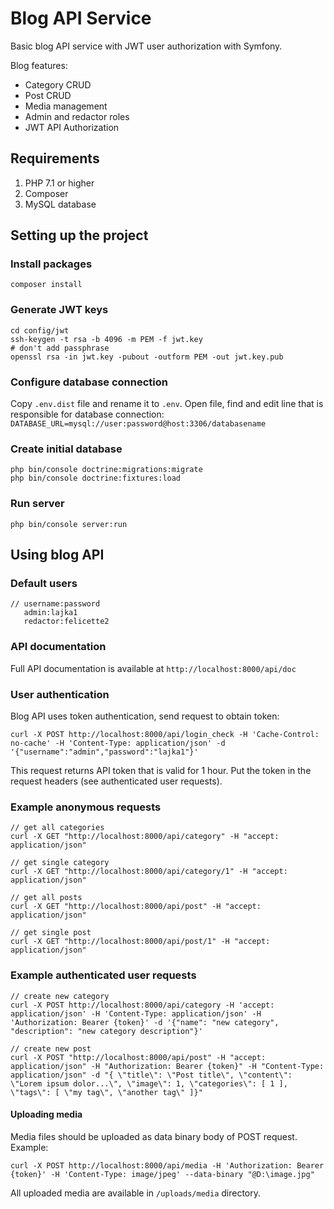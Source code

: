# Blog API Service
Basic blog API service with JWT user authorization with Symfony.

Blog features:
* Category CRUD
* Post CRUD
* Media management
* Admin and redactor roles
* JWT API Authorization

## Requirements ##
1. PHP 7.1 or higher
2. Composer
3. MySQL database

## Setting up the project ##

### Install packages ##
`composer install`

### Generate JWT keys ###
````
cd config/jwt
ssh-keygen -t rsa -b 4096 -m PEM -f jwt.key
# don't add passphrase
openssl rsa -in jwt.key -pubout -outform PEM -out jwt.key.pub
````

### Configure database connection ###
Copy `.env.dist` file and rename it to `.env`. Open file, find and edit line that is responsible for database connection:  
`DATABASE_URL=mysql://user:password@host:3306/databasename`

### Create initial database ###
`php bin/console doctrine:migrations:migrate`  
`php bin/console doctrine:fixtures:load`

### Run server ###
`php bin/console server:run`

## Using blog API ##

### Default users ###
````
// username:password
   admin:lajka1
   redactor:felicette2
````

### API documentation ###
Full API documentation is available at `http://localhost:8000/api/doc`

### User authentication ###
Blog API uses token authentication, send request to obtain token:
````
curl -X POST http://localhost:8000/api/login_check -H 'Cache-Control: no-cache' -H 'Content-Type: application/json' -d '{"username":"admin","password":"lajka1"}'
````
This request returns API token that is valid for 1 hour. Put the token in the request headers (see authenticated user requests).

### Example anonymous requests ###
````
// get all categories
curl -X GET "http://localhost:8000/api/category" -H "accept: application/json"

// get single category
curl -X GET "http://localhost:8000/api/category/1" -H "accept: application/json"

// get all posts
curl -X GET "http://localhost:8000/api/post" -H "accept: application/json"

// get single post
curl -X GET "http://localhost:8000/api/post/1" -H "accept: application/json"
````

### Example authenticated user requests ###
````
// create new category
curl -X POST http://localhost:8000/api/category -H 'accept: application/json' -H 'Content-Type: application/json' -H 'Authorization: Bearer {token}' -d '{"name": "new category", "description": "new category description"}'

// create new post
curl -X POST "http://localhost:8000/api/post" -H "accept: application/json" -H "Authorization: Bearer {token}" -H "Content-Type: application/json" -d "{ \"title\": \"Post title\", \"content\": \"Lorem ipsum dolor...\", \"image\": 1, \"categories\": [ 1 ], \"tags\": [ \"my tag\", \"another tag\" ]}"
````

#### Uploading media ####
Media files should be uploaded as data binary body of POST request. Example:
````
curl -X POST http://localhost:8000/api/media -H 'Authorization: Bearer {token}' -H 'Content-Type: image/jpeg' --data-binary "@D:\image.jpg" 
````
All uploaded media are available in `/uploads/media` directory.